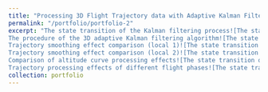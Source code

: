 ```yaml
---
title: "Processing 3D Flight Trajectory data with Adaptive Kalman Filtering"
permalink: "/portfolio/portfolio-2"
excerpt: "The state transition of the Kalman filtering process![The state transition of the Kalman filtering process](https://github.com/GuoYuuuu/GuoYu.github.io/blob/master/Processing 3D Flight Trajectory data with Adaptive Kalman Filtering/fig1.png?raw=true)
The procedure of the 3D adaptive Kalman filtering algorithm![The state transition of the Kalman filtering process](https://github.com/GuoYuuuu/GuoYu.github.io/blob/master/Processing 3D Flight Trajectory data with Adaptive Kalman Filtering/fig2.png?raw=true)
Trajectory smoothing effect comparison (local 1)![The state transition of the Kalman filtering process](https://github.com/GuoYuuuu/GuoYu.github.io/blob/master/Processing 3D Flight Trajectory data with Adaptive Kalman Filtering/fig3.png?raw=true)
Trajectory smoothing effect comparison (local 2)![The state transition of the Kalman filtering process](https://github.com/GuoYuuuu/GuoYu.github.io/blob/master/Processing 3D Flight Trajectory data with Adaptive Kalman Filtering/fig4.png?raw=true)
Comparison of altitude curve processing effects![The state transition of the Kalman filtering process](https://github.com/GuoYuuuu/GuoYu.github.io/blob/master/Processing 3D Flight Trajectory data with Adaptive Kalman Filtering/fig5.png?raw=true)
Trajectory processing effects of different flight phases![The state transition of the Kalman filtering process](https://github.com/GuoYuuuu/GuoYu.github.io/blob/master/Processing 3D Flight Trajectory data with Adaptive Kalman Filtering/fig6.png?raw=true)"
collection: portfolio
---
```

